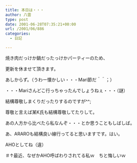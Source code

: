 ```yaml
---
title: 本日は・・・
author: 八雲
type: post
date: 2001-06-28T07:35:21+00:00
url: /2001/06/886
categories:
  - 日記

---
```

焼き肉だっけか鍋だったっけかパーティーのため、
  
更新を休ませて頂きます。
  
あしからず。（うわー懐かしい・・・Mari節だ＾＾；）

・・・Mariさんどこ行っちゃったんでしょうねぇ・・・（謎）
  
結構尊敬しまくりだったりするのですが^^;
  
尊敬と言えば某K氏も結構尊敬してたりして。
  
あの人方から比べたら私なんぞ・・・とか思うこともしばしば。
  
あ、ARAROも結構良い線行ってると思いますです。はい。
  
AHOとしてね（違）
  
＃↑最近、なぜかAHO呼ばわりされてる私ｗ　ちと悔しいｗ